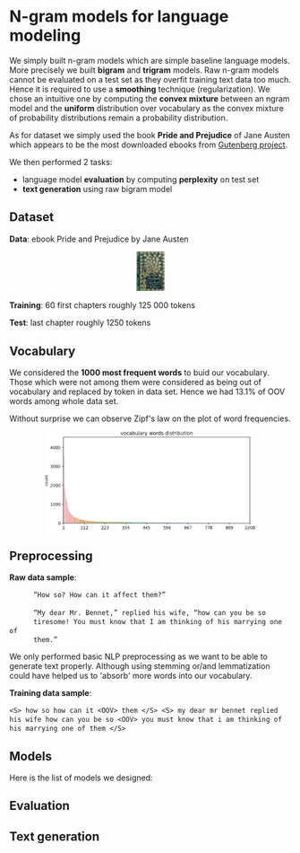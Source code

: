 # N-gram models for language modeling

We simply built n-gram models which are simple baseline language models. More precisely we built **bigram** and **trigram** models. Raw n-gram models cannot be evaluated on a test set as they overfit training text data too much. Hence it is required to use a **smoothing** technique (regularization). We chose an intuitive one by computing the **convex mixture** between an ngram model and the **uniform** distribution over vocabulary as the convex mixture of probability distributions remain a probability distribution.

As for dataset we simply used the book **Pride and Prejudice** of Jane Austen which appears to be the most downloaded ebooks from [Gutenberg project](https://www.gutenberg.org/ebooks/search/%3Fsort_order%3Ddownloads). 

We then performed 2 tasks:
  - language model **evaluation** by computing **perplexity** on test set
  - **text generation** using raw bigram model

## Dataset

**Data**: ebook Pride and Prejudice by Jane Austen

<p align="center">
  <img src="imgs/pap.cover.medium.jpg" width="10%">
</p>

**Training**: 60 first chapters roughly 125 000 tokens

**Test**: last chapter roughly 1250 tokens

## Vocabulary

We considered the **1000 most frequent words** to buid our vocabulary. Those which were not among them were considered as being out of vocabulary and replaced by <OOV> token in data set. Hence we had 13.1% of OOV words among whole data set. 
  
Without surprise we can observe Zipf's law on the plot of word frequencies.

<p align="center">
  <img src="imgs/vocab.png" width="75%">
</p>

## Preprocessing

**Raw data sample**:
```
      “How so? How can it affect them?”

      “My dear Mr. Bennet,” replied his wife, “how can you be so
      tiresome! You must know that I am thinking of his marrying one of
      them.”
```

We only performed basic NLP preprocessing as we want to be able to generate text properly. Although using stemming or/and lemmatization could have helped us to 'absorb' more words into our vocabulary.

**Training data sample**:
```
<S> how so how can it <OOV> them </S> <S> my dear mr bennet replied his wife how can you be so <OOV> you must know that i am thinking of his marrying one of them </S>
```
## Models

Here is the list of models we designed:

## Evaluation

## Text generation


